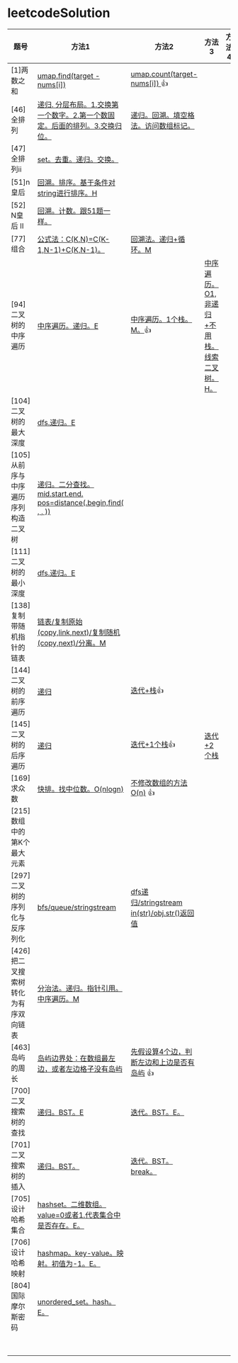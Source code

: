 # leetcodeSolution
| 题号                                 | 方法1                                                        | 方法2                                                        | 方法3                                                        | 方法4 |
| ------------------------------------ | ------------------------------------------------------------ | ------------------------------------------------------------ | ------------------------------------------------------------ | ----- |
| [1]两数之和                          | [umap.find(target - nums[i])](https://github.com/hoshinotsuki/leetcodeSolution/blob/master/1.two-sum.0.cpp) | [umap.count(target-nums[i]) ](https://github.com/hoshinotsuki/leetcodeSolution/blob/master/1.two-sum.1.cpp)👍 |                                                              |       |
| [46]全排列                           | [递归. 分层布局。1.交换第一个数字。2.第一个数固定。后面的排列。3.交换归位。 ](https://github.com/hoshinotsuki/leetcodeSolution/blob/master/46.%E5%85%A8%E6%8E%92%E5%88%97.cpp) | [递归。回溯。填空格法。访问数组标记。](https://github.com/hoshinotsuki/leetcodeSolution/blob/master/46.%E5%85%A8%E6%8E%92%E5%88%97.0.cpp) |                                                              |       |
| [47]全排列ii                         | [set。去重。递归。交换。](https://github.com/hoshinotsuki/leetcodeSolution/blob/master/47.%E5%85%A8%E6%8E%92%E5%88%97-ii.cpp) |                                                              |                                                              |       |
| [51]n皇后                            | [回溯。排序。基于条件对string进行排序。H](https://github.com/hoshinotsuki/leetcodeSolution/blob/master/51.n%E7%9A%87%E5%90%8E.cpp) |                                                              |                                                              |       |
| [52] N皇后 II                        | [回溯。计数。跟51题一样。](https://github.com/hoshinotsuki/leetcodeSolution/blob/master/52.n%E7%9A%87%E5%90%8E-ii.cpp) |                                                              |                                                              |       |
| [77] 组合                            | [公式法：C(K,N)=C(K-1,N-1)+C(K,N-1)。](https://github.com/hoshinotsuki/leetcodeSolution/blob/master/77.%E7%BB%84%E5%90%88.0.cpp) | [回溯法。递归+循环。M](https://github.com/hoshinotsuki/leetcodeSolution/blob/master/77.%E7%BB%84%E5%90%88.cpp) |                                                              |       |
| [94] 二叉树的中序遍历                | [中序遍历。递归。E](https://github.com/hoshinotsuki/leetcodeSolution/blob/master/94.binary-tree-inorder-traversal.cpp) | [中序遍历。1个栈。M。](https://github.com/hoshinotsuki/leetcodeSolution/blob/master/94.binary-tree-inorder-traversal.0.cpp)👍 | [中序遍历。O1,非递归+不用栈。线索二叉树。H。](https://github.com/hoshinotsuki/leetcodeSolution/blob/master/94.binary-tree-inorder-traversal.1.cpp) |       |
| [104] 二叉树的最大深度               | [dfs.递归。E](https://github.com/hoshinotsuki/leetcodeSolution/blob/master/104.maximum-depth-of-binary-tree.cpp) |                                                              |                                                              |       |
| [105] 从前序与中序遍历序列构造二叉树 | [递归。二分查找。mid.start.end. pos=distance(.begin,find( , , ))](https://github.com/hoshinotsuki/leetcodeSolution/blob/master/105.construct-binary-tree-from-preorder-and-inorder-traversal.cpp) |                                                              |                                                              |       |
| [111] 二叉树的最小深度               | [dfs.递归。E](https://github.com/hoshinotsuki/leetcodeSolution/blob/master/111.minimum-depth-of-binary-tree.cpp) |                                                              |                                                              |       |
| [138] 复制带随机指针的链表           | [链表/复制原始(copy,link,next)/复制随机(copy,next)/分离。M](https://github.com/hoshinotsuki/leetcodeSolution/blob/master/138.copy-list-with-random-pointer.cpp) |                                                              |                                                              |       |
| [144] 二叉树的前序遍历               | [递归](https://github.com/hoshinotsuki/leetcodeSolution/blob/master/144.binary-tree-preorder-traversal.cpp) | [迭代+栈](https://github.com/hoshinotsuki/leetcodeSolution/blob/master/144.binary-tree-preorder-traversal.0.cpp)👍 |                                                              |       |
| [145] 二叉树的后序遍历               | [递归](https://github.com/hoshinotsuki/leetcodeSolution/blob/master/145.binary-tree-postorder-traversal.cpp) | [迭代+1个栈](https://github.com/hoshinotsuki/leetcodeSolution/blob/master/145.binary-tree-postorder-traversal.0.cpp)👍 | [迭代+2个栈](https://github.com/hoshinotsuki/leetcodeSolution/blob/master/145.binary-tree-postorder-traversal.1.cpp) |       |
| [169] 求众数                         | [快排。找中位数。O(nlogn)](https://github.com/hoshinotsuki/leetcodeSolution/blob/master/169.%E6%B1%82%E4%BC%97%E6%95%B0.0.cpp) | [不修改数组的方法O(n)](https://github.com/hoshinotsuki/leetcodeSolution/blob/master/169.%E6%B1%82%E4%BC%97%E6%95%B0.cpp) 👍 |                                                              |       |
| [215] 数组中的第K个最大元素          |                                                              |                                                              |                                                              |       |
| [297] 二叉树的序列化与反序列化       | [bfs/queue/stringstream](https://github.com/hoshinotsuki/leetcodeSolution/blob/master/297.serialize-and-deserialize-binary-tree.0.cpp) | [dfs递归/stringstream in(str)/obj.str()返回值](https://github.com/hoshinotsuki/leetcodeSolution/blob/master/297.serialize-and-deserialize-binary-tree.cpp) |                                                              |       |
| [426]把二叉搜索树转化为有序双向链表  | [分治法。递归。指针引用。中序遍历。M](https://github.com/hoshinotsuki/leetcodeSolution/blob/master/426.Convert%20Binary%20Search%20Tree%20to%20Sorted%20Doubly%20Linked%20List%20.cpp) |                                                              |                                                              |       |
| [463] 岛屿的周长                     | [岛屿边界处：在数组最左边，或者左边格子没有岛屿](https://github.com/hoshinotsuki/leetcodeSolution/blob/master/463.%E5%B2%9B%E5%B1%BF%E7%9A%84%E5%91%A8%E9%95%BF.cpp) | [先假设算4个边，判断左边和上边是否有岛屿](https://github.com/hoshinotsuki/leetcodeSolution/blob/master/463.island-perimeter.cpp) 👍 |                                                              |       |
| [700] 二叉搜索树的查找               | [递归。BST。E](https://github.com/hoshinotsuki/leetcodeSolution/blob/master/700.search-in-a-binary-search-tree.cpp) | [迭代。BST。E。](https://github.com/hoshinotsuki/leetcodeSolution/blob/master/700.search-in-a-binary-search-tree.0.cpp) |                                                              |       |
| [701] 二叉搜索树的插入               | [递归。BST。](https://github.com/hoshinotsuki/leetcodeSolution/blob/master/701.insert-into-a-binary-search-tree.cpp) | [迭代。BST。break。](https://github.com/hoshinotsuki/leetcodeSolution/blob/master/701.insert-into-a-binary-search-tree.0.cpp) |                                                              |       |
| [705] 设计哈希集合                   | [ hashset。二维数组。value=0或者1.代表集合中是否存在。E。](https://github.com/hoshinotsuki/leetcodeSolution/blob/master/705.design-hashset.cpp) |                                                              |                                                              |       |
| [706] 设计哈希映射                   | [hashmap。key-value。映射。初值为-1。E。](https://github.com/hoshinotsuki/leetcodeSolution/blob/master/706.design-hashmap.cpp) |                                                              |                                                              |       |
| [804] 国际摩尔斯密码                 | [ unordered_set。hash。E。](https://github.com/hoshinotsuki/leetcodeSolution/blob/master/804.unique-morse-code-words.cpp) |                                                              |                                                              |       |
|                                      |                                                              |                                                              |                                                              |       |
|                                      |                                                              |                                                              |                                                              |       |
|                                      |                                                              |                                                              |                                                              |       |
|                                      |                                                              |                                                              |                                                              |       |
|                                      |                                                              |                                                              |                                                              |       |
|                                      |                                                              |                                                              |                                                              |       |
|                                      |                                                              |                                                              |                                                              |       |
|                                      |                                                              |                                                              |                                                              |       |
